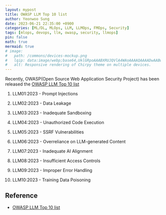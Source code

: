 ```yaml
---
layout: mypost
title: OWASP LLM Top 10 list
author: Yeonwoo Sung
date: 2023-06-21 22:35:00 +0900
categories: [ML/DL, MLOps, LLM, LLMOps, FMOps, Security]
tags: [mlops, devops, llm, owasp, security, llmops]
pin: false
math: true
mermaid: true
# image:
#   path: /commons/devices-mockup.png
#   lqip: data:image/webp;base64,UklGRpoAAABXRUJQVlA4WAoAAAAQAAAADwAABwAAQUxQSDIAAAARL0AmbZurmr57yyIiqE8oiG0bejIYEQTgqiDA9vqnsUSI6H+oAERp2HZ65qP/VIAWAFZQOCBCAAAA8AEAnQEqEAAIAAVAfCWkAALp8sF8rgRgAP7o9FDvMCkMde9PK7euH5M1m6VWoDXf2FkP3BqV0ZYbO6NA/VFIAAAA
#   alt: Responsive rendering of Chirpy theme on multiple devices.
---
```


Recently, OWASP(Open Source Web Application Security Project) has been released the [OWASP LLM Top 10 list](https://owasp.org/www-project-top-10-for-large-language-model-applications/descriptions/)

1) LLM01:2023 - Prompt Injections

2) LLM02:2023 - Data Leakage

3) LLM03:2023 - Inadequate Sandboxing

4) LLM04:2023 - Unauthorized Code Execution

5) LLM05:2023 - SSRF Vulnerabilities

6) LLM06:2023 - Overreliance on LLM-generated Content

7) LLM07:2023 - Inadequate AI Alignment

8) LLM08:2023 - Insufficient Access Controls

9) LLM09:2023 - Improper Error Handling

10) LLM10:2023 - Training Data Poisoning

## Reference

- [OWASP LLM Top 10 list](https://owasp.org/www-project-top-10-for-large-language-model-applications/descriptions/)
